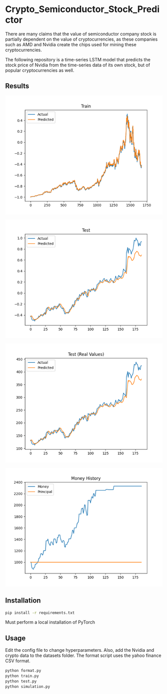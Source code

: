 # Crypto_Semiconductor_Stock_Predictor

There are many claims that the value of semiconductor company stock is partially dependent on the value of cryptocurrencies, as these companies such as AMD and Nvidia create the chips used for mining these cryptocurrencies.  

The following repository is a time-series LSTM model that predicts the stock price of Nvidia from the time-series data of its own stock, but of popular cryptocurrencies as well.

## Results

![Train-results](https://github.com/azkung/Crypto_Semiconductor_Stock_Predictor/blob/main/results/train_scaled.png)

![Test-results](https://github.com/azkung/Crypto_Semiconductor_Stock_Predictor/blob/main/results/test_scaled.png)

![Predictions](https://github.com/azkung/Crypto_Semiconductor_Stock_Predictor/blob/main/results/test_unscaled.png)

![Simulation](https://github.com/azkung/Crypto_Semiconductor_Stock_Predictor/blob/main/results/simulation.png)

## Installation

```bash
pip install -r requirements.txt
```

Must perform a local installation of PyTorch

## Usage

Edit the config file to change hyperparameters. Also, add the Nvidia and crypto data to the datasets folder. The format script uses the yahoo finance CSV format.

```bash
python format.py
python train.py
python test.py
python simulation.py
```
